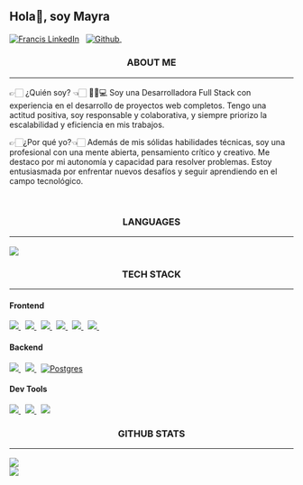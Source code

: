 ## Hola👋, soy Mayra
  

<p>
<a href="https://www.linkedin.com/in/mayra-mu%C3%B1oz-pinto-b177b821a/"><img align="center" src="https://img.shields.io/badge/linkedin-0077B5.svg?&style=for-the-badge&logo=linkedin&logoColor=white" alt="Francis LinkedIn" /></a>&nbsp;&nbsp;
<a href="https://github.com/mayy58">
  <img align="center" src="https://img.shields.io/badge/github-181717.svg?&style=for-the-badge&logo=github" alt="Github" />
</a>&nbsp;
</p> 
  
 <h3 align="center">ABOUT ME<hr/></h3>
👉🏻 ¿Quién soy? 👈🏻
👩🏻💻 Soy una Desarrolladora Full Stack con experiencia en el desarrollo de proyectos web completos. Tengo una actitud positiva, soy responsable y colaborativa, y siempre priorizo la escalabilidad y eficiencia en mis trabajos.

👉🏻¿Por qué yo?👈🏻
Además de mis sólidas habilidades técnicas, soy una profesional con una mente abierta, pensamiento crítico y creativo. Me destaco por mi autonomía y capacidad para resolver problemas. Estoy entusiasmada por enfrentar nuevos desafíos y seguir aprendiendo en el campo tecnológico.

  

<br/>  


<h3 align="center">LANGUAGES<hr/></h3>
<a href="https://www.efset.org/cert/RRJnAY">
    <img src="https://www.efset.org/static/favicon.ico" />
<a/>

<h3 align="center">TECH STACK<hr/></h3>
<h4>Frontend</h4>
<p>
  <a href='https://developer.mozilla.org/en-US/docs/Web/Guide/HTML/HTML5'>
    <img src="https://img.shields.io/badge/html5-e34f26.svg?&style=for-the-badge&logo=html5&logoColor=white" />
  </a>
  &nbsp;
  <a href='https://developer.mozilla.org/en-US/docs/Web/CSS'>
    <img src="https://img.shields.io/badge/css3-1572B6.svg?&style=for-the-badge&logo=css3&logoColor=white" />
  </a>
  &nbsp;
  <a href='https://developer.mozilla.org/en-US/docs/Web/JavaScript/Guide'>
    <img src="https://img.shields.io/badge/javascript-F7DF1E.svg?&style=for-the-badge&logo=javascript&logoColor=black" />
  </a>
  &nbsp;
<a href='https://www.react.org/'>
   <img src='https://img.shields.io/badge/react-61DAFB?logoWidth=30&labelColor=black&style=for-the-badge&logo=react' />
 </a>
  &nbsp;
  <a href='https://redux.js.org/'>
    <img src='https://img.shields.io/badge/redux-764ABC?logoWidth=30&labelColor=black&style=for-the-badge&logo=redux' />
  </a>
  &nbsp;
  <a href='https://material-ui.com/'>
    <img src='https://img.shields.io/badge/material ui-0081CB?logo=material-ui&style=for-the-badge' />
  </a>
  &nbsp;  
  </a>
</p>

<h4>Backend</h4>
<p>
  <a href='https://nodejs.org/en/about/'>
    <img src="https://img.shields.io/badge/node.js-339933?logo=node.js&logoWidth=30&labelColor=black&style=for-the-badge" />
  </a>
  &nbsp;
  <a href='https://expressjs.com/'>
    <img src="https://img.shields.io/badge/Express-ffffff.svg?&style=for-the-badge&logo=express&logoColor=black" />
  </a>
  &nbsp;
  <a href="https://www.postgresql.org/">
  <img alt="Postgres" src="https://img.shields.io/badge/PostgreSQL-316192?style=for-the-badge&logo=postgresql&logoColor=white" />
   </a>
</p>


<h4>Dev Tools</h4>
<p>
  <a href='https://git-scm.com/'>
    <img src='https://img.shields.io/badge/git-F05032?logo=git&style=for-the-badge&logoColor=white' />
  </a>
  &nbsp;
  <a href='https://github.com/'>
    <img src="https://img.shields.io/badge/Github-181717.svg?&style=for-the-badge&logo=github&logoColor=white" />
  </a>
  &nbsp; 
    <a href='https://code.visualstudio.com/'>
    <img src="https://img.shields.io/badge/Visual studio Code-007ACC.svg?&style=for-the-badge&logo=visualstudiocode&logoColor=white" />
  </a>
  
</p>

<h3 align="center">GITHUB STATS<hr/></h3>

![]( https://github-readme-stats.vercel.app/api?username=mayy58&theme=rose_pine&hide_border=true&include_all_commits=false&count_private=false)<br/>
![]( https://github-readme-stats.vercel.app/api/top-langs/?username=mayy58&theme=rose_pine&hide_border=true&include_all_commits=false&count_private=false&layout=compact)
 

<br/>
